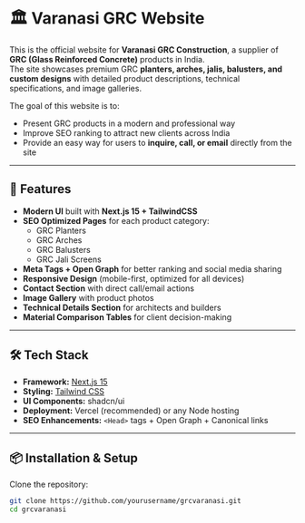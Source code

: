 # 🏛️ Varanasi GRC Website

This is the official website for **Varanasi GRC Construction**, a supplier of **GRC (Glass Reinforced Concrete)** products in India.  
The site showcases premium GRC **planters, arches, jalis, balusters, and custom designs** with detailed product descriptions, technical specifications, and image galleries.

The goal of this website is to:

- Present GRC products in a modern and professional way
- Improve SEO ranking to attract new clients across India
- Provide an easy way for users to **inquire, call, or email** directly from the site

---

## 🚀 Features

- **Modern UI** built with **Next.js 15 + TailwindCSS**
- **SEO Optimized Pages** for each product category:
  - GRC Planters
  - GRC Arches
  - GRC Balusters
  - GRC Jali Screens
- **Meta Tags + Open Graph** for better ranking and social media sharing
- **Responsive Design** (mobile-first, optimized for all devices)
- **Contact Section** with direct call/email actions
- **Image Gallery** with product photos
- **Technical Details Section** for architects and builders
- **Material Comparison Tables** for client decision-making

---

## 🛠️ Tech Stack

- **Framework:** [Next.js 15](https://nextjs.org/)
- **Styling:** [Tailwind CSS](https://tailwindcss.com/)
- **UI Components:** shadcn/ui
- **Deployment:** Vercel (recommended) or any Node hosting
- **SEO Enhancements:** `<Head>` tags + Open Graph + Canonical links

---

## 📦 Installation & Setup

Clone the repository:

```bash
git clone https://github.com/yourusername/grcvaranasi.git
cd grcvaranasi
```
